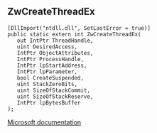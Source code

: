 ## ZwCreateThreadEx

```
[DllImport("ntdll.dll", SetLastError = true)]
public static extern int ZwCreateThreadEx(
   out IntPtr ThreadHandle,
   uint DesiredAccess,
   IntPtr ObjectAttributes,
   IntPtr ProcessHandle,
   IntPtr lpStartAddress,
   IntPtr lpParameter,
   bool CreateSuspended,
   uint StackZeroBits,
   uint SizeOfStackCommit,
   uint SizeOfStackReserve,
   IntPtr lpBytesBuffer
);
```

[Microsoft documentation](https://docs.microsoft.com/en-us/windows/win32/api/winternl/nf-winternl-ntcreatethreadex)
